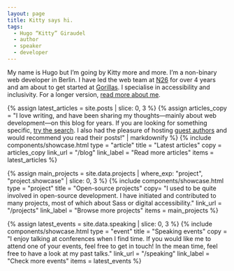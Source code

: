 ```yaml
---
layout: page
title: Kitty says hi.
tags:
  - Hugo “Kitty” Giraudel
  - author
  - speaker
  - developer
---
```


My name is Hugo but I’m going by Kitty more and more. I’m a non-binary web developer in Berlin. I have led the web team at [N26](https://n26.com) for over 4 years and am about to get started at [Gorillas](https://gorillas.io). I specialise in accessibility and inclusivity. For a longer version, [read more about me](/about/).

{% assign latest_articles = site.posts | slice: 0, 3 %}
{% assign articles_copy = "I love writing, and have been sharing my thoughts—mainly about web development—on this blog for years. If you are looking for something specific, [try the search](/search). I also had the pleasure of hosting [guest authors](/guests) and would recommend you read their posts!" | markdownify %}
{% include components/showcase.html
  type = "article"
  title = "Latest articles"
  copy = articles_copy
  link_url = "/blog"
  link_label = "Read more articles"
  items = latest_articles
%}

{% assign main_projects = site.data.projects | where_exp: "project", "project.showcase" | slice: 0, 3 %}
{% include components/showcase.html
  type = "project"
  title = "Open-source projects"
  copy= "I used to be quite involved in open-source development. I have initiated and contributed to many projects, most of which about Sass or digital accessibility."
  link_url = "/projects"
  link_label = "Browse more projects"
  items = main_projects
%}

{% assign latest_events = site.data.speaking | slice: 0, 3 %}
{% include components/showcase.html
  type = "event"
  title = "Speaking events"
  copy = "I enjoy talking at conferences when I find time. If you would like me to attend one of your events, feel free to get in touch! In the mean time, feel free to have a look at my past talks."
  link_url = "/speaking"
  link_label = "Check more events"
  items = latest_events
%}
